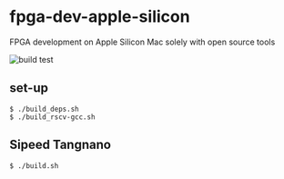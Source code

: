 # fpga-dev-apple-silicon

FPGA development on Apple Silicon Mac solely with open source tools

![build test](https://github.com/t-kuha/fpga-dev-apple-silicon/actions/workflows/build.yml/badge.svg)

## set-up

```shell-session
$ ./build_deps.sh
$ ./build_rscv-gcc.sh
```


## Sipeed Tangnano

```shell-session
$ ./build.sh
```
